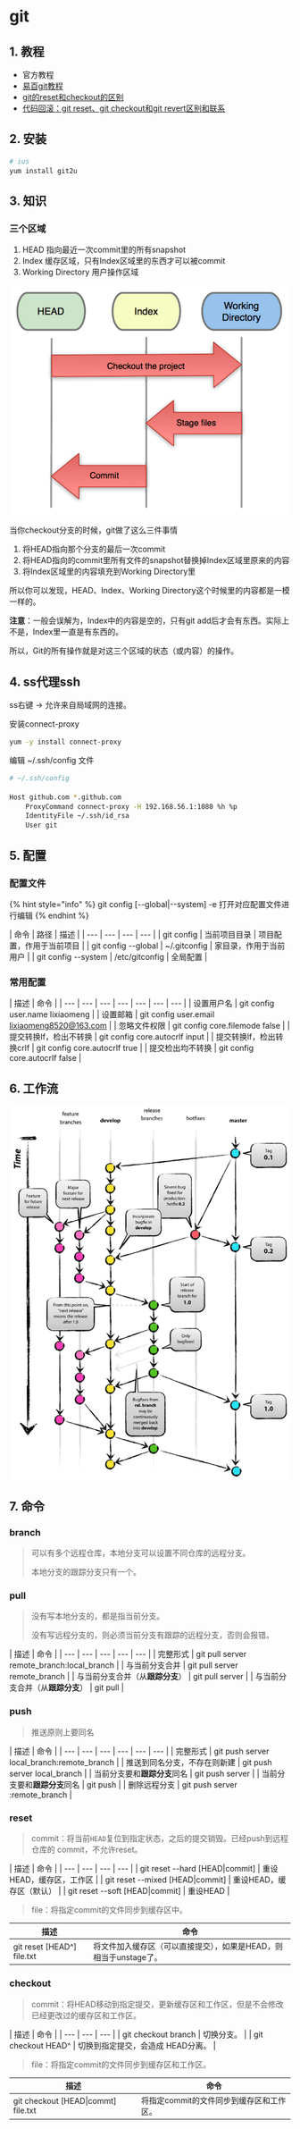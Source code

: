 # git

## 1. 教程

* 官方教程
* [易百git教程](https://www.yiibai.com/git/)
* [git的reset和checkout的区别](https://segmentfault.com/a/1190000006185954)
* [代码回滚：git reset、git checkout和git revert区别和联系](https://www.cnblogs.com/houpeiyong/p/5890748.html)

## 2. 安装

```bash
# ius
yum install git2u
```

## 3. 知识

### 三个区域

1. HEAD 指向最近一次commit里的所有snapshot
2. Index 缓存区域，只有Index区域里的东西才可以被commit
3. Working Directory 用户操作区域

![](../.gitbook/assets/264847285-57a482dc54c83_articlex.png)

当你checkout分支的时候，git做了这么三件事情

1. 将HEAD指向那个分支的最后一次commit
2. 将HEAD指向的commit里所有文件的snapshot替换掉Index区域里原来的内容
3. 将Index区域里的内容填充到Working Directory里

所以你可以发现，HEAD、Index、Working Directory这个时候里的内容都是一模一样的。

**注意**：一般会误解为，Index中的内容是空的，只有git add后才会有东西。实际上不是，Index里一直是有东西的。

所以，Git的所有操作就是对这三个区域的状态（或内容）的操作。

## 4. ss代理ssh

ss右键 -&gt; 允许来自局域网的连接。

安装connect-proxy

```bash
yum -y install connect-proxy
```

编辑 ~/.ssh/config 文件

```bash
# ~/.ssh/config

Host github.com *.github.com
    ProxyCommand connect-proxy -H 192.168.56.1:1080 %h %p
    IdentityFile ~/.ssh/id_rsa
    User git
```

## 5. 配置

### 配置文件

{% hint style="info" %}
git config \[--global\|--system\] -e  打开对应配置文件进行编辑
{% endhint %}

| 命令 | 路径 | 描述 |
| --- | --- | --- | --- |
| git config | 当前项目目录 | 项目配置，作用于当前项目 |
| git config --global | ~/.gitconfig | 家目录，作用于当前用户 |
| git config --system | /etc/gitconfig | 全局配置 |

### 常用配置

| 描述 | 命令 |
| --- | --- | --- | --- | --- | --- | --- |
| 设置用户名 | git config user.name lixiaomeng |
| 设置邮箱 | git config user.email lixiaomeng8520@163.com |
| 忽略文件权限 | git config core.filemode false |
| 提交转换lf，检出不转换 | git config core.autocrlf input |
| 提交转换lf，检出转换crlf | git config core.autocrlf true |
| 提交检出均不转换 | git config core.autocrlf false |

## 6. 工作流

![](../.gitbook/assets/git-model-2x.png)

## 7. 命令

### branch

> 可以有多个远程仓库，本地分支可以设置不同仓库的远程分支。
>
> 本地分支的跟踪分支只有一个。

### pull

> 没有写本地分支的，都是指当前分支。
>
> 没有写远程分支的，则必须当前分支有跟踪的远程分支，否则会报错。

| 描述 | 命令 |
| --- | --- | --- | --- | --- |
| 完整形式 | git pull server remote\_branch:local\_branch |
| 与当前分支合并 | git pull server remote\_branch |
| 与当前分支合并（从**跟踪分支**） | git pull server |
| 与当前分支合并（从**跟踪分支**） | git pull |

### push

> 推送原则上要同名

| 描述 | 命令 |
| --- | --- | --- | --- | --- | --- |
| 完整形式 | git push server local\_branch:remote\_branch |
| 推送到同名分支，不存在则新建 | git push server local\_branch |
| 当前分支要和**跟踪分支**同名 | git push server |
| 当前分支要和**跟踪分支**同名 | git push |
| 删除远程分支 | git push server :remote\_branch |

### reset

> commit：将当前`HEAD`复位到指定状态，之后的提交销毁。已经push到远程仓库的 commit，不允许reset。

| 描述 | 命令 |
| --- | --- | --- | --- |
| git reset --hard \[HEAD\|commit\] | 重设HEAD，缓存区，工作区 |
| git reset --mixed \[HEAD\|commit\] | 重设HEAD，缓存区（默认） |
| git reset --soft \[HEAD\|commit\] | 重设HEAD |

> file：将指定commit的文件同步到缓存区中。

| 描述 | 命令 |
| --- | --- |
| git reset \[HEAD^\] file.txt | 将文件加入缓存区（可以直接提交），如果是HEAD，则相当于unstage了。 |

### checkout

> commit：将HEAD移动到指定提交，更新缓存区和工作区，但是不会修改已经更改过的缓存区和工作区。

| 描述 | 命令 |
| --- | --- | --- |
| git checkout branch | 切换分支。 |
| git checkout HEAD^ | 切换到指定提交，会造成 HEAD分离。 |

> file：将指定commit的文件同步到缓存区和工作区。

| 描述 | 命令 |
| --- | --- |
| git checkout \[HEAD\|commt\] file.txt | 将指定commit的文件同步到缓存区和工作区。 |



